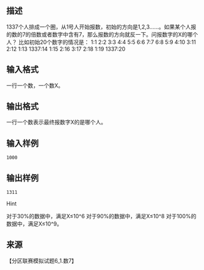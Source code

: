 ## 描述

1337个人排成一个圈，从1号人开始报数，初始的方向是1,2,3……。如果某个人报的数的7的倍数或者数字中含有7，那么报数的方向就反一下。问报数字的X的哪个人？ 比如初始20个数字的情况是： 1:1 2:2 3:3 4:4 5:5 6:6 7:7 6:8 5:9 4:10 3:11 2:12 1:13 1337:14 1:15 2:16 3:17 2:18 1:19 1337:20

## 输入格式

一行一个数，一个数X。 

## 输出格式

一行一个数表示最终报数字X的是哪个人。

## 输入样例

```plaintext
1000 
```

## 输出样例

```plaintext
1311 
```

Hint

对于30%的数据中，满足X≤10^6 对于90%的数据中，满足X≤10^8 对于100%的数据中，满足X≤10^9。 

## 来源

【分区联赛模拟试题6_1.数7】

